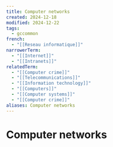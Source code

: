 ```yaml
---
title: Computer networks
created: 2024-12-18
modified: 2024-12-22
tags:
  - gccommon
french:
  - "[[Reseau informatique]]"
narrowerTerm:
  - "[[Internet]]"
  - "[[Intranets]]"
relatedTerm:
  - "[[Computer crime]]"
  - "[[Telecommunications]]"
  - "[[Information technology]]"
  - "[[Computers]]"
  - "[[Computer systems]]"
  - "[[Computer crime]]"
aliases: Computer networks
---
```

# Computer networks
